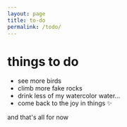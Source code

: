 ```yaml
---
layout: page
title: to-do
permalink: /todo/
---
```


things to do
===

* see more birds
* climb more fake rocks
* drink less of my watercolor water...
* come back to the joy in things ✨

and that's all for now

